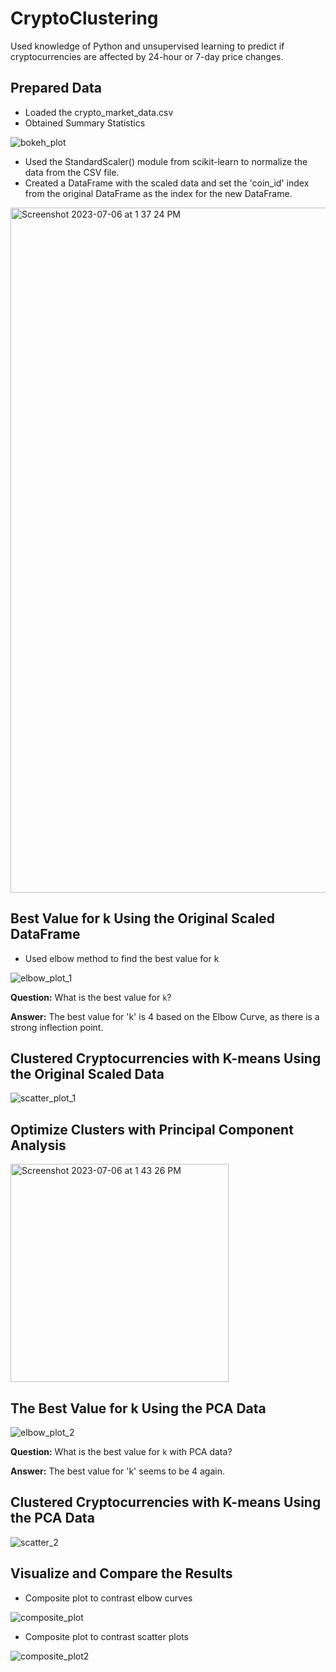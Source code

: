 # CryptoClustering

Used knowledge of Python and unsupervised learning to predict if cryptocurrencies are affected by 24-hour or 7-day price changes.

## Prepared Data 
* Loaded the crypto_market_data.csv
* Obtained Summary Statistics

![bokeh_plot](https://github.com/svafaeva93/CryptoClustering/assets/124627601/cf7e97a2-c570-4993-ab13-92f88d87437c)

* Used the StandardScaler() module from scikit-learn to normalize the data from the CSV file.
* Created a DataFrame with the scaled data and set the 'coin_id' index from the original DataFrame as the index for the new DataFrame.

<img width="1096" alt="Screenshot 2023-07-06 at 1 37 24 PM" src="https://github.com/svafaeva93/CryptoClustering/assets/124627601/9f43c9b0-d858-4db2-8371-b85b4db88da0">

## Best Value for k Using the Original Scaled DataFrame
* Used elbow method to find the best value for k
  
![elbow_plot_1](https://github.com/svafaeva93/CryptoClustering/assets/124627601/d90399fd-c02d-4056-a896-34a378252ab1)

**Question:** What is the best value for `k`?

**Answer:** The best value for 'k' is 4 based on the Elbow Curve, as there is a strong inflection point. 

## Clustered Cryptocurrencies with K-means Using the Original Scaled Data

![scatter_plot_1](https://github.com/svafaeva93/CryptoClustering/assets/124627601/bc2129ed-b12b-4ae0-a7bf-1b95eaf8b647)

## Optimize Clusters with Principal Component Analysis

<img width="349" alt="Screenshot 2023-07-06 at 1 43 26 PM" src="https://github.com/svafaeva93/CryptoClustering/assets/124627601/05de48a2-5e20-4797-8e53-196964091d3b">

## The Best Value for k Using the PCA Data

![elbow_plot_2](https://github.com/svafaeva93/CryptoClustering/assets/124627601/a823266d-f244-42c3-8fda-c8a15354357b)

**Question:** What is the best value for `k` with PCA data?

**Answer:** The best value for 'k' seems to be 4 again. 

## Clustered Cryptocurrencies with K-means Using the PCA Data

![scatter_2](https://github.com/svafaeva93/CryptoClustering/assets/124627601/18e218ef-7ec3-4627-9b4f-5eaa61091956)

## Visualize and Compare the Results

* Composite plot to contrast elbow curves
  
![composite_plot](https://github.com/svafaeva93/CryptoClustering/assets/124627601/7a2af482-afdd-4f2c-9e21-144125e88467)

* Composite plot to contrast scatter plots

![composite_plot2](https://github.com/svafaeva93/CryptoClustering/assets/124627601/71c276ba-3427-4366-adee-a96b48bc2c35)














 
